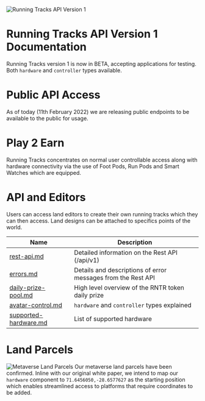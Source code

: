 
![Running Tracks API Version 1](https://i.imgur.com/dgYYQTf.jpg)

# Running Tracks API Version 1 Documentation
Running Tracks version 1 is now in BETA, accepting applications for testing. Both `hardware` and `controller` types available.

# Public API Access
As of today (11th February 2022) we are releasing public endpoints to be available to the public for usage. 

# Play 2 Earn
Running Tracks concentrates on normal user controllable access along with hardware connectivity via the use of Foot Pods, Run Pods and Smart Watches which are equipped.

# API and Editors
Users can access land editors to create their own running tracks which they can then access. Land designs can be attached to specifics points of the world.

Name | Description
------------ | ------------
[rest-api.md](./rest-api.md) | Detailed information on the Rest API (/api/v1)
[errors.md](./errors.md) | Details and descriptions of error messages from the Rest API
[daily-prize-pool.md](./daily-prize-pool.md) | High level overview of the RNTR token daily prize
[avatar-control.md](./avatar-control.md) | `hardware` and `controller` types explained
[supported-hardware.md](./supported-hardware.md) | List of supported hardware 

# Land Parcels
![Metaverse Land Parcels](https://i.imgur.com/MZsQ5Fx.jpeg)
Our metaverse land parcels have been confirmed. Inline with our original white paper, we intend to map our `hardware` component to `71.6456050,-28.6577627` as the starting position which enables streamlined access to platforms that require coordinates to be added.


